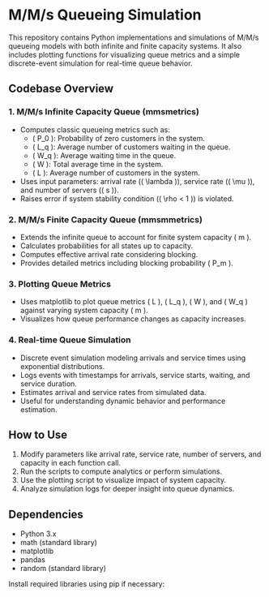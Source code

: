# M/M/s Queueing Simulation

This repository contains Python implementations and simulations of M/M/s queueing models with both infinite and finite capacity systems. It also includes plotting functions for visualizing queue metrics and a simple discrete-event simulation for real-time queue behavior.

## Codebase Overview

### 1. M/M/s Infinite Capacity Queue (mmsmetrics)
- Computes classic queueing metrics such as:
  - \( P_0 \): Probability of zero customers in the system.
  - \( L_q \): Average number of customers waiting in the queue.
  - \( W_q \): Average waiting time in the queue.
  - \( W \): Total average time in the system.
  - \( L \): Average number of customers in the system.
- Uses input parameters: arrival rate (\( \lambda \)), service rate (\( \mu \)), and number of servers (\( s \)).
- Raises error if system stability condition (\( \rho < 1 \)) is violated.

### 2. M/M/s Finite Capacity Queue (mmsmmetrics)
- Extends the infinite queue to account for finite system capacity \( m \).
- Calculates probabilities for all states up to capacity.
- Computes effective arrival rate considering blocking.
- Provides detailed metrics including blocking probability \( P_m \).

### 3. Plotting Queue Metrics
- Uses matplotlib to plot queue metrics \( L \), \( L_q \), \( W \), and \( W_q \) against varying system capacity \( m \).
- Visualizes how queue performance changes as capacity increases.

### 4. Real-time Queue Simulation
- Discrete event simulation modeling arrivals and service times using exponential distributions.
- Logs events with timestamps for arrivals, service starts, waiting, and service duration.
- Estimates arrival and service rates from simulated data.
- Useful for understanding dynamic behavior and performance estimation.

## How to Use

1. Modify parameters like arrival rate, service rate, number of servers, and capacity in each function call.
2. Run the scripts to compute analytics or perform simulations.
3. Use the plotting script to visualize impact of system capacity.
4. Analyze simulation logs for deeper insight into queue dynamics.

## Dependencies

- Python 3.x
- math (standard library)
- matplotlib
- pandas
- random (standard library)

Install required libraries using pip if necessary:

